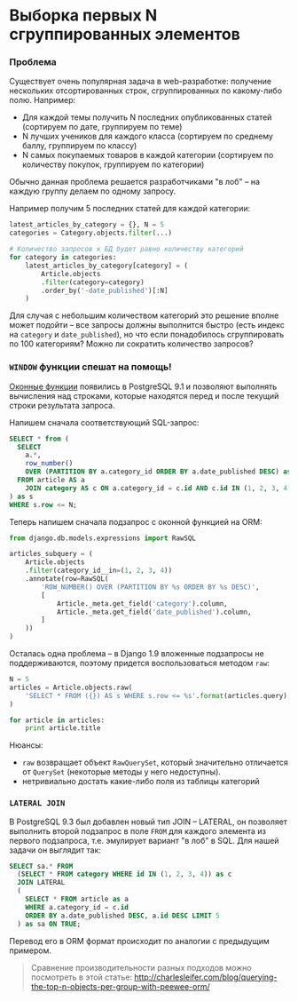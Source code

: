 # Выборка первых N сгруппированных элементов

### Проблема

Существует очень популярная задача в web-разработке: получение нескольких отсортированных строк, сгруппированных по какому-либо полю. Например:

* Для каждой темы получить N последних опубликованных статей (сортируем по дате, группируем по теме)
* N лучших учеников для каждого класса (сортируем по среднему баллу, группируем по классу)
* N самых покупаемых товаров в каждой категории (сортируем по количеству покупок, группируем по категории)

Обычно данная проблема решается разработчиками "в лоб" – на каждую группу делаем по одному запросу.

Например получим 5 последних статей для каждой категории:

```python
latest_articles_by_category = {}, N = 5
categories = Category.objects.filter(...)

# Количество запросов к БД будет равно количеству категорий
for category in categories:
    latest_articles_by_category[category] = (
        Article.objects
        .filter(category=category)
        .order_by('-date_published')[:N]
    )
```

Для случая с небольшим количеством категорий это решение вполне может подойти – все запросы должны выполнится быстро (есть индекс на `category` и `date_published`), но что если понадобилось сгруппировать по 100 категориям? Можно ли сократить количество запросов?

### `WINDOW` функции спешат на помощь!

[Оконные функции](http://postgresql.ru.net/manual/tutorial-window.html) появились в PostgreSQL 9.1 и позволяют выполнять вычисления над строками, которые находятся перед и после текущий строки результата запроса.

Напишем сначала соответствующий SQL-запрос:

```sql
SELECT * from (
  SELECT
    a.*,
    row_number()
    OVER (PARTITION BY a.category_id ORDER BY a.date_published DESC) as row
  FROM article AS a
    JOIN category AS c ON a.category_id = c.id AND c.id IN (1, 2, 3, 4)
) as s
WHERE s.row <= N;
```
Теперь напишем сначала подзапрос с оконной функцией на ORM:

```python
from django.db.models.expressions import RawSQL

articles_subquery = (
    Article.objects
    .filter(category_id__in=(1, 2, 3, 4))
    .annotate(row=RawSQL(
        'ROW_NUMBER() OVER (PARTITION BY %s ORDER BY %s DESC)',
        [
            Article._meta.get_field('category').column,
            Article._meta.get_field('date_published').column,
        ]
    ))
)
```

Осталась одна проблема – в Django 1.9 вложенные подзапросы не поддерживаются, поэтому придется воспользоваться методом `raw`:

```python
N = 5
articles = Article.objects.raw(
    'SELECT * FROM ({}) AS s WHERE s.row <= %s'.format(articles.query), [n]
)

for article in articles:
    print article.title
```

Нюансы:

* `raw` возвращает объект `RawQuerySet`, который значительно отличается от `QuerySet` (некоторые методы у него недоступны).
* нетривиально достать какие-либо поля из таблицы категорий

### `LATERAL JOIN`

В PostgreSQL 9.3 был добавлен новый тип JOIN – LATERAL, он позволяет выполнить второй подзапрос в поле `FROM` для каждого элемента из первого подзапроса, т.е. эмулирует вариант "в лоб" в SQL. Для нашей задачи он выглядит так:

```sql
SELECT sa.* FROM
  (SELECT * FROM category WHERE id IN (1, 2, 3, 4)) as c
  JOIN LATERAL
  (
    SELECT * FROM article as a
    WHERE a.category_id = c.id
    ORDER BY a.date_published DESC, a.id DESC LIMIT 5
  ) as sa ON TRUE;
```

Перевод его в ORM формат происходит по аналогии с предыдущим примером.

> Сравнение производительности разных подходов можно посмотреть в этой статье:
http://charlesleifer.com/blog/querying-the-top-n-objects-per-group-with-peewee-orm/
